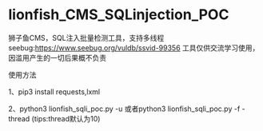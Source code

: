 # lionfish_CMS_SQLinjection_POC
狮子鱼CMS，SQL注入批量检测工具，支持多线程
seebug:https://www.seebug.org/vuldb/ssvid-99356
工具仅供交流学习使用，因滥用产生的一切后果概不负责

使用方法

1、pip3 install requests,lxml

2、python3 lionfish_sqli_poc.py -u <Target URL>或者python3 lionfish_sqli_poc.py -f <Targets File Path> -thread <Number of threads> (tips:thread默认为10)
